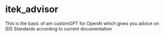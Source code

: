 # itek_advisor
This is the basic of am customGPT for OpenAI which gives you advice on IDS Standards according to current documentation
